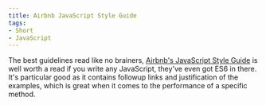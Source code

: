 ```yaml
---
title: Airbnb JavaScript Style Guide
tags:
- Short
- JavaScript
---
```


The best guidelines read like no brainers, 
[Airbnb's JavaScript Style Guide](https://github.com/airbnb/javascript) is well worth a read if you write any JavaScript, they've even got ES6 in there. 
It's particular good as it contains followup links and justification of the examples, which is great when it comes to the performance of a specific method.
